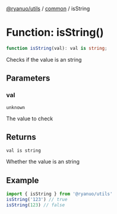 [@ryanuo/utils](../../index.md) / [common](../index.md) / isString

# Function: isString()

```ts
function isString(val): val is string;
```

Checks if the value is an string

## Parameters

### val

`unknown`

The value to check

## Returns

`val is string`

Whether the value is an string

## Example

```ts twoslash
import { isString } from '@ryanuo/utils'
isString('123') // true
isString(123) // false
```
